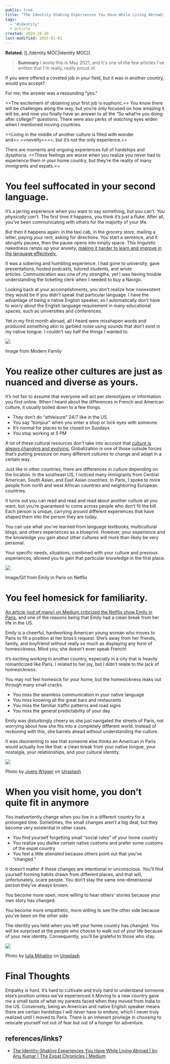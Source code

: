```yaml
---
public: true
title: "The Identity-Shaking Experiences You Have While Living Abroad: Being an immigrant or expat will stretch your limits and sober your ego."
tags:
  - "#identity"
  - article
created: 2024-10-10
last-modified: 2025-01-01
---
```

**Related**: [[./Identity MOC|Identity MOC]]

> **Summary**
> I wrote this in May 2021, and it's one of the few articles I've written that I'm really, really proud of.


If you were offered a coveted job in your field, but it was in another country, would you accept?

For me, the answer was a resounding “yes.”

==The excitement of obtaining your first job is euphoric.== You know there will be challenges along the way, but you’re only focused on how amazing it will be, and now you finally have an answer to all the “So what’re you doing after college?” questions. There were also perks of watching eyes widen when I mentioned moving countries.

==Living in the middle of another culture is filled with wonder and== ==novelty====, but it’s not the only experience.==

There are moments and ongoing experiences full of hardships and dysphoria. ==These feelings are worse when you realize you never had to experience them in your home country, but they’re the reality of many immigrants and expats.==

# You feel suffocated in your second language.

It’s a jarring experience when you want to say something, but you can’t. _You physically can’t._ The first time it happens, you think it’s just a fluke. After all, you’ve been communicating with others for the majority of your life.

But then it happens again: in the taxi cab, in the grocery store, mailing a letter, paying your rent, asking for directions. You start a sentence, and it abruptly pauses, then the pause opens into empty space. This linguistic nakedness ramps up your anxiety, [making it harder to learn and improve in the language effectively.](https://www.researchgate.net/publication/277566995_A_Study_of_Second_Language_Speaking-Anxiety_among_ESL_Intermediate_Pakistani_Learners)

It was a sobering and humbling experience. I had gone to university, gave presentations, hosted podcasts, tutored students, and wrote articles. Communication was one of my strengths, yet I was having trouble understanding the ticketing clerk when I needed to buy a Navigo.

Looking back at your accomplishments, you don’t realize how nonexistent they would be if you didn’t speak that particular language. I have the advantage of being a native English speaker, so I automatically don’t have to worry about the English language requirement in many educational spaces, such as universities and conferences.

Yet in my first month abroad, all I heard were misshapen words and produced something akin to garbled noise using sounds that don’t exist in my native tongue. I couldn’t say half the things I wanted to.

![](https://miro.medium.com/v2/resize:fit:1268/0*dLJgdMRmLnvb2hFH)

Image from Modern Family

# You realize other cultures are just as nuanced and diverse as yours.

It’s not fair to assume that everyone will act per stereotypes or information you find online. When I heard about the differences in French and American culture, it usually boiled down to a few things.

- They don’t do “athleisure” 24/7 like in the US.
- You say “bonjour” when you enter a shop or lock eyes with someone
- It’s normal for places to be closed on Sundays
- You stop working at 5 PM

A lot of these cultural resources don’t take into account that [culture is always changing and evolving.](http://farms.hartlandschools.us/subsites/Elizabeth-Bontekoe/documents/Wissner/Pilot%20Unit%204/Lesson%20Homework%20Readings/4.5%20homework%20reading.pdf) Globalization is one of those outside forces that’s putting pressure on many different cultures to change and adapt in a certain way.

Just like in other countries, there are differences in culture depending on the location. In the southeast US, I noticed many immigrants from Central American, South Asian, and East Asian countries. In Paris, I spoke to more people from north and west African countries and neighboring European countries.

It turns out you can read and read and read about another culture all you want, but you’re guaranteed to come across people who don’t fit the bill. Each person is unique, carrying around different experiences that have shaped them into the person they are today.

You can use what you’ve learned from language textbooks, multicultural blogs, and others experiences as a blueprint. However, your experience and the knowledge you gain about other cultures will more than likely be very personal.

Your specific needs, situations, combined with your culture and previous experiences, allowed you to gain that particular knowledge in the first place.

![](https://miro.medium.com/v2/resize:fit:1000/0*rTSJhoqyBWDlc2t1.gif)

Image/Gif from Emily in Paris on Netflix

# You feel homesick for familiarity.

[An article (out of many) on Medium criticized the Netflix show Emily in Paris](https://medium.com/zulie-writes/7-reasons-emily-in-paris-is-just-wish-fulfilment-for-american-women-10ce146f061b), and one of the reasons being that Emily had a clean break from her life in the US.

Emily is a cheerful, hardworking American young woman who moves to Paris to fill a position at her boss’s request. She’s away from her friends, family, and boyfriend without really so much as displaying any form of homesickness. Mind you; she doesn’t even speak French!

It’s exciting working in another country, especially in a city that is heavily romanticized like Paris. I related to her joy, but I didn’t relate to the lack of homesickness.

You may not feel homesick for your home, but the homesickness leaks out through many small cracks.

- You miss the seamless communication in your native language
- You miss knowing all the great bars and restaurants
- You miss the familiar traffic patterns and road signs
- You miss the general predictability of your day

Emily was disturbingly cheery as she just navigated the streets of Paris, not worrying about how she fits into a completely different world. Instead of reckoning with this, she barrels ahead without understanding the culture.

It was disorienting to see that someone else thinks an American in Paris would actually live like that: a clean break from your native tongue, your nostalgia, your relationships, and your cultural identity.

![](https://miro.medium.com/v2/resize:fit:1400/0*jfMoBt5D6kzW2jZj)

Photo by [Joerg Wigger](https://unsplash.com/@wilder_kaiser?utm_source=medium&utm_medium=referral) on [Unsplash](https://unsplash.com/?utm_source=medium&utm_medium=referral)

# When you visit home, you don’t quite fit in anymore

You inadvertently change when you live in a different country for a prolonged time. Sometimes, the small changes aren’t a big deal, but they become very existential in other cases.

- You find yourself forgetting small “social rules” of your home country
- You realize you dislike certain native customs and prefer some customs of the expat country
- You feel a little alienated because others point out that you’ve “changed.”

It doesn’t matter if these changes are intentional or unconscious. You’ll find yourself forming habits drawn from different places, and that will, unfortunately, scare people. You don’t stay the same one-dimensional person they’ve always known.

You become more open, more willing to hear others’ stories because your own story has changed.

You become more empathetic, more willing to see the other side because you’ve been on the other side.

The identity you held when you left your home country has changed. You will be surprised at the people who choose to walk out of your life because of your new identity. Consequently, you’ll be grateful to those who stay.

![](https://miro.medium.com/v2/resize:fit:1400/0*Qqz8weNLCxryi9-E)

Photo by [Iulia Mihailov](https://unsplash.com/@iulia_m?utm_source=medium&utm_medium=referral) on [Unsplash](https://unsplash.com/?utm_source=medium&utm_medium=referral)

# Final Thoughts

Empathy is hard. It’s hard to cultivate and truly hard to understand someone else’s position unless we’ve experienced it.Moving to a new country gave me a small taste of what my parents faced when they moved from India to the US. Conversely, being an American and native English speaker means there are certain hardships I will _never_ have to endure, which I never truly realized until I moved to Paris. There is an inherent privilege in _choosing_ to relocate yourself not out of fear but out of a hunger for adventure.

## references/links?
* [The Identity-Shaking Experiences You Have While Living Abroad | by Anu Kumar | The Expat Chronicles | Medium](https://medium.com/the-expat-chronicles/the-identity-shaking-experiences-you-have-while-living-abroad-9f07b5f2e681)
